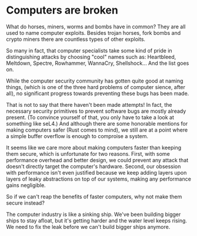 # Computers are broken

What do horses, miners, worms and bombs have in common?
They are all used to name computer exploits.
Besides trojan horses, fork bombs and crypto miners there are countless types
of other exploits.

So many in fact, that computer specialists take some kind of pride in
distinguishing attacks by choosing "cool" names such as:
Heartbleed, Meltdown, Spectre, Rowhammer, WannaCry, Shellshock...
And the list goes on.

While the computer security community has gotten quite good at naming things,
(which is one of the three hard problems of computer sience, after all), no
significant progress towards preventing these bugs has been made.

That is not to say that there haven't been made attempts!
In fact, the necessary security primitives to prevent software bugs are mostly
already present.
(To convince yourself of that, you only have to take a look at something like seL4.)
And although there are some honorable mentions for making computers safer (Rust comes to mind),
we still are at a point where a simple buffer overflow is enough to comproise a system.

It seems like we care more about making computers faster than keeping them
secure, which is unfortunate for two reasons.
First, with some performance overhead and better design, we could prevent any
attack that doesn't directly target the computer's hardware.
Second, our obsession with performance isn't even justified because we keep
adding layers upon layers of leaky abstractions on top of our systems, making
any performance gains negligible.

So if we can't reap the benefits of faster computers, why not make them secure
instead?

The computer industry is like a sinking ship.
We've been building bigger ships to stay afloat, but it's getting harder and
the water level keeps rising.
We need to fix the leak before we can't build bigger ships anymore. 
